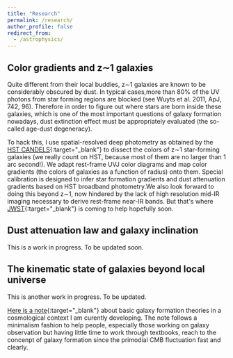 ```yaml
---
title: "Research"
permalink: /research/
author_profile: false
redirect_from:
  - /astrophysics/
---
```


## Color gradients and z&Tilde;1 galaxies

Quite different from their local buddies, z&Tilde;1 galaxies are known to be considerably obscured by dust. In typical cases,more than 80% of the UV photons from star forming regions are blocked (see Wuyts et al. 2011, ApJ, 742, 96). Therefore in order to figure out where stars are born inside these galaxies, which is one of the most important questions of galaxy formation nowadays, dust extinction effect must be appropriately evaluated (the so-called age-dust degeneracy).

To hack this, I use spatial-resolved deep photometry as obtained by the [HST CANDELS](https://candels.ucolick.org/){:target="_blank"} to dissect the colors of z&Tilde;1 star-forming galaxies (we really count on HST, because most of them are no larger than 1 arc second!). We adapt rest-frame UVJ color diagrams and map color gradients (the colors of galaxies as a function of radius) onto them. Special calibration is designed to infer star formation gradients and dust attenuation gradients based on HST broadband photometry.We also look forward to doing this beyond z&Tilde;1, now hindered by the lack of high resolution mid-IR imaging necessary to derive rest-frame near-IR bands. But that's where [JWST](https://jwst.stsci.edu/){:target="_blank"} is coming to help hopefully soon. 

## Dust attenuation law and galaxy inclination

This is a work in progress. To be updated soon.
  

## The kinematic state of galaxies beyond local universe


This is another work in progress. To be updated.

[Here is a note]('https://nbviewer.jupyter.org/github/WeichenStars/WeichenStars.github.io/blob/master/Galaxies_LSS_pencilgalaxy.ipynb?flush_cache=true'){:target="_blank"} about basic galaxy formation theories in a cosmological context I am curently developing. The note follows a minimalism fashion to help people, especially those working on galaxy observation but having little time to work through textbooks, reach to the concenpt of galaxy formation since the primodial CMB fluctuation fast and clearly.

<!---
  <ul>{% for post in site.publications %}
    {% include archive-single-cv.html %}
  {% endfor %}</ul>
-->

